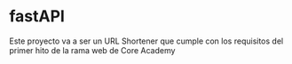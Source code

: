 # fastAPI

Este proyecto va a ser un URL Shortener que cumple con los requisitos del primer hito de la rama web de Core Academy